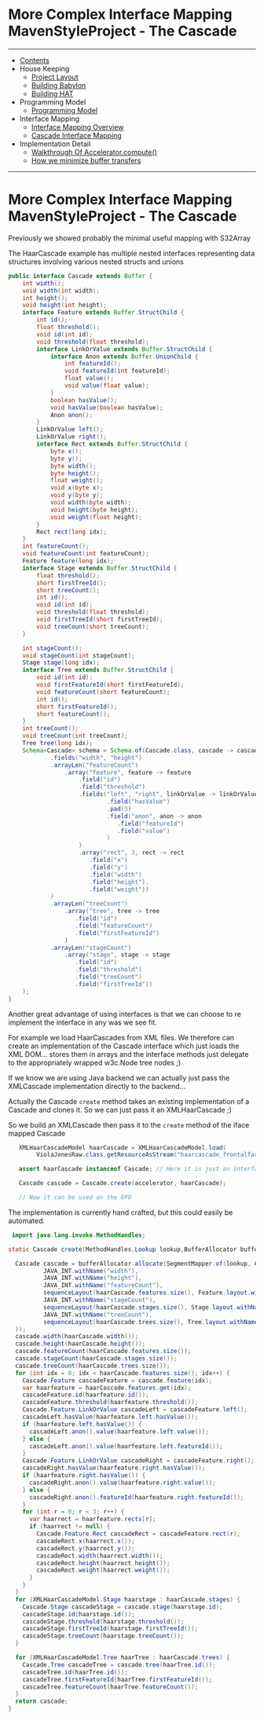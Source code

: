 
# More Complex Interface Mapping MavenStyleProject - The Cascade

----

* [Contents](hat-00.md)
* House Keeping
    * [Project Layout](hat-01-01-project-layout.md)
    * [Building Babylon](hat-01-02-building-babylon.md)
    * [Building HAT](hat-01-03-building-hat.md)
* Programming Model
    * [Programming Model](hat-03-programming-model.md)
* Interface Mapping
    * [Interface Mapping Overview](hat-04-01-interface-mapping.md)
    * [Cascade Interface Mapping](hat-04-02-cascade-interface-mapping.md)
* Implementation Detail
    * [Walkthrough Of Accelerator.compute()](hat-accelerator-compute.md)
    * [How we minimize buffer transfers](hat-minimizing-buffer-transfers.md)

----

# More Complex Interface Mapping MavenStyleProject - The Cascade

Previously we showed probably the minimal useful mapping with S32Array

The HaarCascade example has multiple nested interfaces representing data
structures involving various nested structs and unions

```java
public interface Cascade extends Buffer {
    int width();
    void width(int width);
    int height();
    void height(int height);
    interface Feature extends Buffer.StructChild {
        int id();
        float threshold();
        void id(int id);
        void threshold(float threshold);
        interface LinkOrValue extends Buffer.StructChild {
            interface Anon extends Buffer.UnionChild {
                int featureId();
                void featureId(int featureId);
                float value();
                void value(float value);
            }
            boolean hasValue();
            void hasValue(boolean hasValue);
            Anon anon();
        }
        LinkOrValue left();
        LinkOrValue right();
        interface Rect extends Buffer.StructChild {
            byte x();
            byte y();
            byte width();
            byte height();
            float weight();
            void x(byte x);
            void y(byte y);
            void width(byte width);
            void height(byte height);
            void weight(float height);
        }
        Rect rect(long idx);
    }
    int featureCount();
    void featureCount(int featureCount);
    Feature feature(long idx);
    interface Stage extends Buffer.StructChild {
        float threshold();
        short firstTreeId();
        short treeCount();
        int id();
        void id(int id);
        void threshold(float threshold);
        void firstTreeId(short firstTreeId);
        void treeCount(short treeCount);
    }

    int stageCount();
    void stageCount(int stageCount);
    Stage stage(long idx);
    interface Tree extends Buffer.StructChild {
        void id(int id);
        void firstFeatureId(short firstFeatureId);
        void featureCount(short featureCount);
        int id();
        short firstFeatureId();
        short featureCount();
    }
    int treeCount();
    void treeCount(int treeCount);
    Tree tree(long idx);
    Schema<Cascade> schema = Schema.of(Cascade.class, cascade -> cascade
            .fields("width", "height")
            .arrayLen("featureCount")
                .array("feature", feature -> feature
                    .field("id")
                    .field("threshold")
                    .fields("left", "right", linkOrValue -> linkOrValue
                            .field("hasValue")
                            .pad(3)
                            .field("anon", anon -> anon
                               .field("featureId")
                               .field("value")
                            )
                    )
                    .array("rect", 3, rect -> rect
                       .field("x")
                       .field("y")
                       .field("width")
                       .field("height").
                       .field("weight"))
            )
            .arrayLen("treeCount")
                .array("tree", tree -> tree
                   .field("id")
                   .field("featureCount")
                   .field("firstFeatureId")
                )
            .arrayLen("stageCount")
                .array("stage", stage -> stage
                   .field("id")
                   .field("threshold")
                   .field("treeCount")
                   .field("firstTreeId"))
    );
}
```

Another great advantage of using interfaces is that we can choose
to re implement the interface in any was we see fit.

For example we load  HaarCascades from XML files.
We therefore can create an implementation of the Cascade interface which just
loads the XML DOM... stores them in arrays and the interface methods just delegate to
the appropriately wrapped  w3c.Node tree nodes ;)

If we know we are using Java backend we can actually
just pass the XMLCascade implementation directly to the backend...

Actually the Cascade `create` method takes an existing
implementation of a Cascade and clones it.
So we can just pass it an XMLHaarCascade ;)

So we build an XMLCascade then pass it to the `create` method of the iface
mapped Cascade

```java
   XMLHaarCascadeModel haarCascade = XMLHaarCascadeModel.load(
        ViolaJonesRaw.class.getResourceAsStream("haarcascade_frontalface_default.xml"));

   assert haarCascade instanceof Cascade; // Here it is just an interface

   Cascade cascade = Cascade.create(accelerator, haarCascade);

   // Now it can be used on the GPU
```

The implementation is currently hand crafted, but this could easily be automated.

```java
 import java.lang.invoke.MethodHandles;

static Cascade create(MethodHandles.Lookup lookup,BufferAllocator bufferAllocator, XMLHaarCascadeModel haarCascade) {

  Cascade cascade = bufferAllocator.allocate(SegmentMapper.of(lookup, Cascade.class,
          JAVA_INT.withName("width"),
          JAVA_INT.withName("height"),
          JAVA_INT.withName("featureCount"),
          sequenceLayout(haarCascade.features.size(), Feature.layout.withName(Feature.class.getSimpleName())).withName("feature"),
          JAVA_INT.withName("stageCount"),
          sequenceLayout(haarCascade.stages.size(), Stage.layout.withName(Stage.class.getSimpleName())).withName("stage"),
          JAVA_INT.withName("treeCount"),
          sequenceLayout(haarCascade.trees.size(), Tree.layout.withName(Tree.class.getSimpleName())).withName("tree")
  ));
  cascade.width(haarCascade.width());
  cascade.height(haarCascade.height());
  cascade.featureCount(haarCascade.features.size());
  cascade.stageCount(haarCascade.stages.size());
  cascade.treeCount(haarCascade.trees.size());
  for (int idx = 0; idx < haarCascade.features.size(); idx++) {
    Cascade.Feature cascadeFeature = cascade.feature(idx);
    var haarfeature = haarCascade.features.get(idx);
    cascadeFeature.id(haarfeature.id());
    cascadeFeature.threshold(haarfeature.threshold());
    Cascade.Feature.LinkOrValue cascadeLeft = cascadeFeature.left();
    cascadeLeft.hasValue(haarfeature.left.hasValue());
    if (haarfeature.left.hasValue()) {
      cascadeLeft.anon().value(haarfeature.left.value());
    } else {
      cascadeLeft.anon().value(haarfeature.left.featureId());
    }
    Cascade.Feature.LinkOrValue cascadeRight = cascadeFeature.right();
    cascadeRight.hasValue(haarfeature.right.hasValue());
    if (haarfeature.right.hasValue()) {
      cascadeRight.anon().value(haarfeature.right.value());
    } else {
      cascadeRight.anon().featureId(haarfeature.right.featureId());
    }
    for (int r = 0; r < 3; r++) {
      var haarrect = haarfeature.rects[r];
      if (haarrect != null) {
        Cascade.Feature.Rect cascadeRect = cascadeFeature.rect(r);
        cascadeRect.x(haarrect.x());
        cascadeRect.y(haarrect.y());
        cascadeRect.width(haarrect.width());
        cascadeRect.height(haarrect.height());
        cascadeRect.weight(haarrect.weight());
      }
    }
  }
  for (XMLHaarCascadeModel.Stage haarstage : haarCascade.stages) {
    Cascade.Stage cascadeStage = cascade.stage(haarstage.id);
    cascadeStage.id(haarstage.id());
    cascadeStage.threshold(haarstage.threshold());
    cascadeStage.firstTreeId(haarstage.firstTreeId());
    cascadeStage.treeCount(haarstage.treeCount());
  }

  for (XMLHaarCascadeModel.Tree haarTree : haarCascade.trees) {
    Cascade.Tree cascadeTree = cascade.tree(haarTree.id());
    cascadeTree.id(haarTree.id());
    cascadeTree.firstFeatureId(haarTree.firstFeatureId());
    cascadeTree.featureCount(haarTree.featureCount());
  }
  return cascade;
}
```

